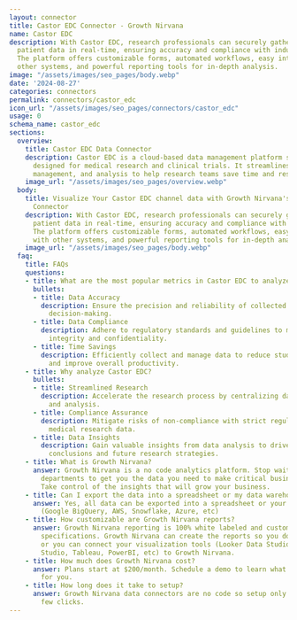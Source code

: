 ```yaml
---
layout: connector
title: Castor EDC Connector - Growth Nirvana
name: Castor EDC
description: With Castor EDC, research professionals can securely gather electronic
  patient data in real-time, ensuring accuracy and compliance with industry regulations.
  The platform offers customizable forms, automated workflows, easy integration with
  other systems, and powerful reporting tools for in-depth analysis.
image: "/assets/images/seo_pages/body.webp"
date: '2024-08-27'
categories: connectors
permalink: connectors/castor_edc
icon_url: "/assets/images/seo_pages/connectors/castor_edc"
usage: 0
schema_name: castor_edc
sections:
  overview:
    title: Castor EDC Data Connector
    description: Castor EDC is a cloud-based data management platform specifically
      designed for medical research and clinical trials. It streamlines data collection,
      management, and analysis to help research teams save time and resources.
    image_url: "/assets/images/seo_pages/overview.webp"
  body:
    title: Visualize Your Castor EDC channel data with Growth Nirvana's Castor EDC
      Connector
    description: With Castor EDC, research professionals can securely gather electronic
      patient data in real-time, ensuring accuracy and compliance with industry regulations.
      The platform offers customizable forms, automated workflows, easy integration
      with other systems, and powerful reporting tools for in-depth analysis.
    image_url: "/assets/images/seo_pages/body.webp"
  faq:
    title: FAQs
    questions:
    - title: What are the most popular metrics in Castor EDC to analyze?
      bullets:
      - title: Data Accuracy
        description: Ensure the precision and reliability of collected data for informed
          decision-making.
      - title: Data Compliance
        description: Adhere to regulatory standards and guidelines to maintain data
          integrity and confidentiality.
      - title: Time Savings
        description: Efficiently collect and manage data to reduce study timelines
          and improve overall productivity.
    - title: Why analyze Castor EDC?
      bullets:
      - title: Streamlined Research
        description: Accelerate the research process by centralizing data collection
          and analysis.
      - title: Compliance Assurance
        description: Mitigate risks of non-compliance with strict regulations governing
          medical research data.
      - title: Data Insights
        description: Gain valuable insights from data analysis to drive evidence-based
          conclusions and future research strategies.
    - title: What is Growth Nirvana?
      answer: Growth Nirvana is a no code analytics platform. Stop waiting for other
        departments to get you the data you need to make critical business decisions.
        Take control of the insights that will grow your business.
    - title: Can I export the data into a spreadsheet or my data warehouse?
      answer: Yes, all data can be exported into a spreadsheet or your data warehouse
        (Google BigQuery, AWS, Snowflake, Azure, etc)
    - title: How customizable are Growth Nirvana reports?
      answer: Growth Nirvana reporting is 100% white labeled and customized to your
        specifications. Growth Nirvana can create the reports so you don’t have to
        or you can connect your visualization tools (Looker Data Studio/Google Data
        Studio, Tableau, PowerBI, etc) to Growth Nirvana.
    - title: How much does Growth Nirvana cost?
      answer: Plans start at $200/month. Schedule a demo to learn what plan is best
        for you.
    - title: How long does it take to setup?
      answer: Growth Nirvana data connectors are no code so setup only requires a
        few clicks.
---
```

